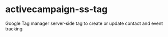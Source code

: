 # activecampaign-ss-tag
Google Tag manager server-side tag to create or update contact and event tracking
